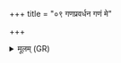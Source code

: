 +++
title = "०९ गणप्रवर्धन गणं मे"

+++
<details><summary>मूलम् (GR)</summary>

गणप्रवर्धन गणं मे प्र वर्धय  
गवाम् अश्वानां पुरुषाणां ब्रह्मचारिणाम् भूत्या अन्नाद्यस्य ॥
</details>